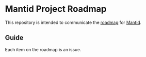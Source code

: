 # Mantid Project Roadmap

This repository is intended to communicate the [roadmap](https://github.com/mantidproject/projects/1)
for [Mantid](https://github.com/mantidproject/mantid).

## Guide

Each item on the roadmap is an issue.
